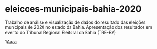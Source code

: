 # eleicoes-municipais-bahia-2020

Trabalho de análise e visualização de dados do resultado das eleições municipais de 2020 no estado da Bahia. Apresentação dos resultados em evento do Tribunal Regional Eleitoral da Bahia (TRE-BA)

1[Aaaa](./viz/coligacoes.png)